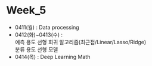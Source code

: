 # Week_5
- 0411(월) : Data processing 
- 0412(화)~0413(수) : <br>
예측 용도 선형 회귀 알고리즘(최근접/Linear/Lasso/Ridge)<br>
분류 용도 선형 모델<br>
- 0414(목) : Deep Learning Math
